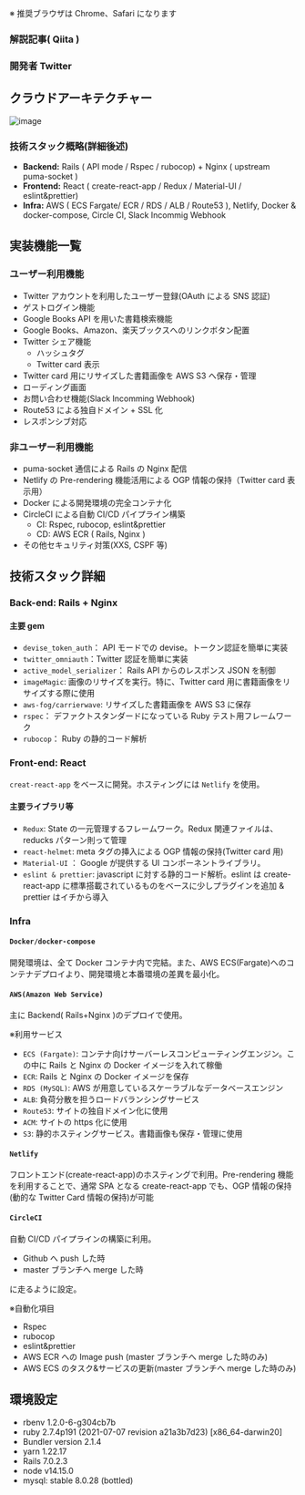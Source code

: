 

※ 推奨ブラウザは Chrome、Safari になります

### 解説記事( Qiita )




### 開発者 Twitter


## クラウドアーキテクチャー

![image](https://user-images.githubusercontent.com/56747224/110200543-dbf47e80-7ea1-11eb-8c91-227bd310faa9.png)

### 技術スタック概略(詳細後述)

- **Backend:** Rails ( API mode / Rspec / rubocop) + Nginx ( upstream puma-socket )
- **Frontend:** React ( create-react-app / Redux / Material-UI / eslint&prettier)
- **Infra:** AWS ( ECS Fargate/ ECR / RDS / ALB / Route53 ), Netlify, Docker & docker-compose, Circle CI, Slack Incommig Webhook

## 実装機能一覧

### ユーザー利用機能

- Twitter アカウントを利用したユーザー登録(OAuth による SNS 認証)
- ゲストログイン機能
- Google Books API を用いた書籍検索機能
- Google Books、Amazon、楽天ブックスへのリンクボタン配置
- Twitter シェア機能
  - ハッシュタグ
  - Twitter card 表示
- Twitter card 用にリサイズした書籍画像を AWS S3 へ保存・管理
- ローディング画面
- お問い合わせ機能(Slack Incomming Webhook)
- Route53 による独自ドメイン + SSL 化
- レスポンシブ対応

### 非ユーザー利用機能

- puma-socket 通信による Rails の Nginx 配信
- Netlify の Pre-rendering 機能活用による OGP 情報の保持（Twitter card 表示用）
- Docker による開発環境の完全コンテナ化
- CircleCI による自動 CI/CD パイプライン構築
  - CI: Rspec, rubocop, eslint&prettier
  - CD: AWS ECR ( Rails, Nginx )
- その他セキュリティ対策(XXS, CSPF 等)

## 技術スタック詳細

### Back-end: Rails + Nginx

#### 主要 gem

- `devise_token_auth`： API モードでの devise。トークン認証を簡単に実装
- `twitter_omniauth`：Twitter 認証を簡単に実装
- `active_model_serializer`： Rails API からのレスポンス JSON を制御
- `imageMagic`: 画像のリサイズを実行。特に、Twitter card 用に書籍画像をリサイズする際に使用
- `aws-fog/carrierwave`: リサイズした書籍画像を AWS S3 に保存
- `rspec`： デファクトスタンダードになっている Ruby テスト用フレームワーク
- `rubocop`： Ruby の静的コード解析

### Front-end: React

`creat-react-app` をベースに開発。ホスティングには `Netlify` を使用。

#### 主要ライブラリ等

- `Redux`: State の一元管理するフレームワーク。Redux 関連ファイルは、reducks パターン則って管理
- `react-helmet`: meta タグの挿入による OGP 情報の保持(Twitter card 用)
- `Material-UI` ： Google が提供する UI コンポーネントライブラリ。
- `eslint & prettier`: javascript に対する静的コード解析。eslint は create-react-app に標準搭載されているものをベースに少しプラグインを追加 & prettier はイチから導入

### Infra

#### `Docker/docker-compose`

開発環境は、全て Docker コンテナ内で完結。また、AWS ECS(Fargate)へのコンテナデプロイより、開発環境と本番環境の差異を最小化。

#### `AWS(Amazon Web Service)`

主に Backend( Rails+Nginx )のデプロイで使用。

※利用サービス

- `ECS (Fargate)`: コンテナ向けサーバーレスコンピューティングエンジン。この中に Rails と Nginx の Docker イメージを入れて稼働
- `ECR`: Rails と Nginx の Docker イメージを保存
- `RDS (MySQL)`: AWS が用意しているスケーラブルなデータベースエンジン
- `ALB`: 負荷分散を担うロードバランシングサービス
- `Route53`: サイトの独自ドメイン化に使用
- `ACM`: サイトの https 化に使用
- `S3`: 静的ホスティングサービス。書籍画像も保存・管理に使用

#### `Netlify`

フロントエンド(create-react-app)のホスティングで利用。Pre-rendering 機能を利用することで、通常 SPA となる create-react-app でも、OGP 情報の保持(動的な Twitter Card 情報の保持)が可能

#### `CircleCI`

自動 CI/CD パイプラインの構築に利用。

- Github へ push した時
- master ブランチへ merge した時

に走るように設定。

※自動化項目

- Rspec
- rubocop
- eslint&prettier
- AWS ECR への Image push (master ブランチへ merge した時のみ)
- AWS ECS のタスク&サービスの更新(master ブランチへ merge した時のみ)

## 環境設定
* rbenv 1.2.0-6-g304cb7b
* ruby 2.7.4p191 (2021-07-07 revision a21a3b7d23) [x86_64-darwin20]
* Bundler version 2.1.4
* yarn 1.22.17
* Rails 7.0.2.3
* node v14.15.0
* mysql: stable 8.0.28 (bottled)
